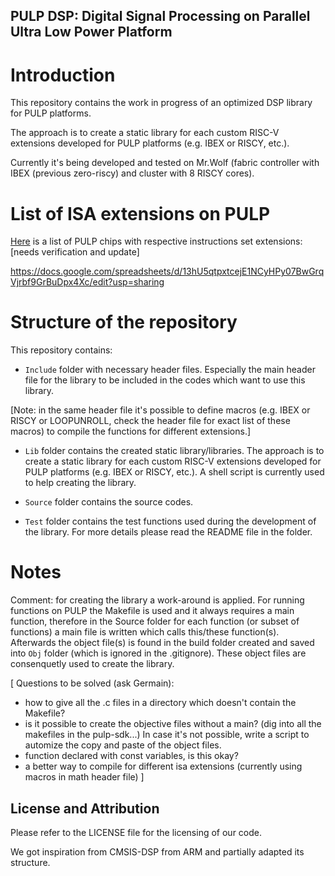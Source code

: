 ## PULP DSP: Digital Signal Processing on Parallel Ultra Low Power Platform

# Introduction

This repository contains the work in progress of an optimized DSP library for PULP platforms.

The approach is to create a static library for each custom RISC-V extensions developed for PULP platforms (e.g. IBEX or RISCY, etc.).

Currently it's being developed and tested on Mr.Wolf (fabric controller with IBEX (previous zero-riscy) and cluster with 8 RISCY cores).

# List of ISA extensions on PULP

[Here](https://docs.google.com/spreadsheets/d/13hU5qtpxtcejE1NCyHPy07BwGrqVjrbf9GrBuDpx4Xc/edit?usp=sharing) is a list of PULP chips with respective instructions set extensions: [needs verification and update]

https://docs.google.com/spreadsheets/d/13hU5qtpxtcejE1NCyHPy07BwGrqVjrbf9GrBuDpx4Xc/edit?usp=sharing

# Structure of the repository

This repository contains:

- `Include` folder with necessary header files. Especially the main header file for the library to be included in the codes which want to use this library.

[Note: in the same header file it's possible to define macros (e.g. IBEX or RISCY or LOOPUNROLL, check the header file for exact list of these macros) to compile the functions for different extensions.]

- `Lib` folder contains the created static library/libraries. The approach is to create a static library for each custom RISC-V extensions developed for PULP platforms (e.g. IBEX or RISCY, etc.). A shell script is currently used to help creating the library.

- `Source` folder contains the source codes.

- `Test` folder contains the test functions used during the development of the library. For more details please read the README file in the folder.

# Notes

Comment: for creating the library a work-around is applied. For running functions on PULP the Makefile is used and it always requires a main function, therefore in the Source folder for each function (or subset of functions) a main file is written which calls this/these function(s). Afterwards the object file(s) is found in the build folder created and saved into `Obj` folder (which is ignored in the .gitignore). These object files are consenquetly used to create the library.

[
Questions to be solved (ask Germain):

- how to give all the .c files in a directory which doesn't contain the Makefile?
- is it possible to create the objective files without a main? (dig into all the makefiles in the pulp-sdk...) In case it's not possible, write a script to automize the copy and paste of the object files.
- function declared with const variables, is this okay?
- a better way to compile for different isa extensions (currently using macros in math header file)
]


## License and Attribution
Please refer to the LICENSE file for the licensing of our code.

We got inspiration from CMSIS-DSP from ARM and partially adapted its structure.


